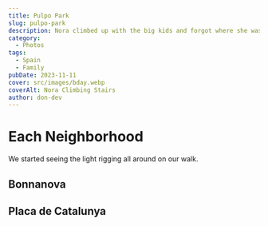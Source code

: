 ```yaml
---
title: Pulpo Park
slug: pulpo-park
description: Nora climbed up with the big kids and forgot where she was! Plus a picknic.
category:
  - Photos
tags:
  - Spain
  - Family
pubDate: 2023-11-11
cover: src/images/bday.webp
coverAlt: Nora Climbing Stairs
author: don-dev
---
```

# Each Neighborhood

We started seeing the light rigging all around on our walk. 

## Bonnanova

## Placa de Catalunya

